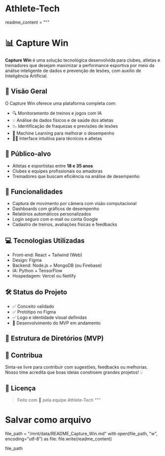 # Athlete-Tech

readme_content = """
# 📊 Capture Win

**Capture Win** é uma solução tecnológica desenvolvida para clubes, atletas e treinadores que desejam maximizar a performance esportiva por meio da análise inteligente de dados e prevenção de lesões, com auxílio de Inteligência Artificial.

## 🚀 Visão Geral

O Capture Win oferece uma plataforma completa com:

- 🔍 Monitoramento de treinos e jogos com IA
- 💡 Análise de dados físicos e de saúde dos atletas
- 📉 Identificação de fraquezas e previsões de lesões
- 🧠 Machine Learning para melhorar o desempenho
- 🧑‍🏫 Interface intuitiva para técnicos e atletas

## 📱 Público-alvo

- Atletas e esportistas entre **18 e 35 anos**
- Clubes e equipes profissionais ou amadoras
- Treinadores que buscam eficiência na análise de desempenho

## 🧩 Funcionalidades

- Captura de movimento por câmera com visão computacional
- Dashboards com gráficos de desempenho
- Relatórios automáticos personalizados
- Login seguro com e-mail ou conta Google
- Cadastro de treinos, avaliações físicas e feedbacks

## 💻 Tecnologias Utilizadas

- Front-end: React + Tailwind (Web)
- Design: Figma
- Backend: Node.js + MongoDB (ou Firebase)
- IA: Python + TensorFlow
- Hospedagem: Vercel ou Netlify

## 🛠️ Status do Projeto

- ✅ Conceito validado
- ✅ Protótipo no Figma
- ✅ Logo e identidade visual definidas
- 🔧 Desenvolvimento do MVP em andamento

## 📂 Estrutura de Diretórios (MVP)


## 🧠 Contribua

Sinta-se livre para contribuir com sugestões, feedbacks ou melhorias. Nosso time acredita que boas ideias constroem grandes projetos! 💡

## 🧾 Licença

> Feito com 💙 pela equipe Athlete-Tech
"""

# Salvar como arquivo
file_path = "/mnt/data/README_Capture_Win.md"
with open(file_path, "w", encoding="utf-8") as file:
    file.write(readme_content)

file_path

